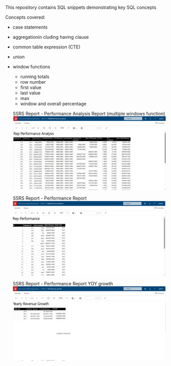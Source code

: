 This repository contains SQL snippets demonstrating key SQL concepts

Concepts covered:

- case statements
- aggregationin cluding having clause
- common table expression (CTE)
- union
- window functions

  - running totals
  - row number
  - first value
  - last value
  - max
  - window and overall percentage

  SSRS Report - Performance Analysis Report (multiple windows function)
  ![Alt text](T-SQL\SSRS_Performance_analysis.png)

  SSRS Report - Performance Report
  ![Alt text](T-SQL\SSRS_Performance_Report.png)

  SSRS Report - Performance Report YOY growth
  ![Alt text](T-SQL/SSRS_Performance_YOY_growth.png)
